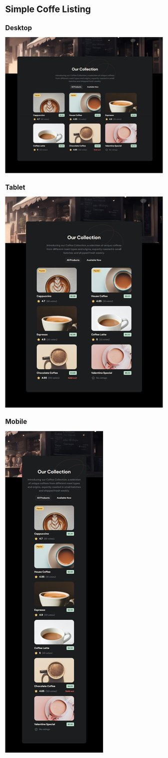 # Simple Coffe Listing

## Desktop

![desktop](/public/Desktop.jpeg)

## Tablet

![desktop](/public/Tablet.jpeg)

## Mobile

![desktop](/public/Mobile.jpeg)
